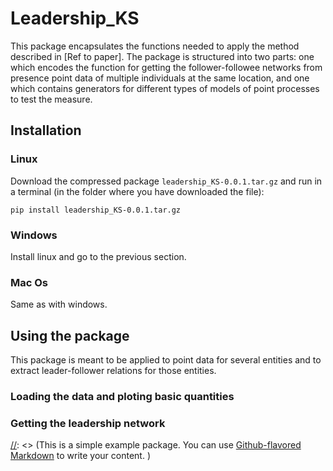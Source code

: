 # Leadership_KS

This package encapsulates the functions needed to apply the method described in [Ref to paper]. The package is structured into two parts: one which encodes the function for getting the follower-followee networks from presence point data of multiple individuals at the same location, and one which contains generators for different types of models of point processes to test the measure.

## Installation

### Linux
[//]: <> (`python setup.py sdist`)

Download the compressed package `leadership_KS-0.0.1.tar.gz` and run in a terminal (in the folder where you have downloaded the file):

`pip install leadership_KS-0.0.1.tar.gz`

### Windows

Install linux and go to the previous section.

### Mac Os

Same as with windows.

## Using the package

This package is meant to be applied to point data for several entities and to extract leader-follower relations for those entities.

### Loading the data and ploting basic quantities



### Getting the leadership network


[//]: <> (This is a simple example package. You can use [Github-flavored Markdown](https://guides.github.com/features/mastering-markdown/) to write your content. )


